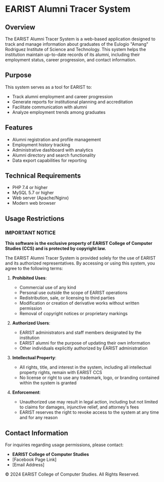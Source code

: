 # EARIST Alumni Tracer System

## Overview
The EARIST Alumni Tracer System is a web-based application designed to track and manage information about graduates of the Eulogio "Amang" Rodriguez Institute of Science and Technology. This system helps the institution maintain up-to-date records of its alumni, including their employment status, career progression, and contact information.

## Purpose
This system serves as a tool for EARIST to:
- Track alumni employment and career progression
- Generate reports for institutional planning and accreditation
- Facilitate communication with alumni
- Analyze employment trends among graduates

## Features
- Alumni registration and profile management
- Employment history tracking
- Administrative dashboard with analytics
- Alumni directory and search functionality
- Data export capabilities for reporting

## Technical Requirements
- PHP 7.4 or higher
- MySQL 5.7 or higher
- Web server (Apache/Nginx)
- Modern web browser

## Usage Restrictions

### IMPORTANT NOTICE

**This software is the exclusive property of EARIST College of Computer Studies (CCS) and is protected by copyright law.**

The EARIST Alumni Tracer System is provided solely for the use of EARIST and its authorized representatives. By accessing or using this system, you agree to the following terms:

1. **Prohibited Uses**:
   - Commercial use of any kind
   - Personal use outside the scope of EARIST operations
   - Redistribution, sale, or licensing to third parties
   - Modification or creation of derivative works without written permission
   - Removal of copyright notices or proprietary markings

2. **Authorized Users**:
   - EARIST administrators and staff members designated by the institution
   - EARIST alumni for the purpose of updating their own information
   - Other individuals explicitly authorized by EARIST administration

3. **Intellectual Property**:
   - All rights, title, and interest in the system, including all intellectual property rights, remain with EARIST CCS
   - No license or right to use any trademark, logo, or branding contained within the system is granted

4. **Enforcement**:
   - Unauthorized use may result in legal action, including but not limited to claims for damages, injunctive relief, and attorney's fees
   - EARIST reserves the right to revoke access to the system at any time and for any reason

## Contact Information

For inquiries regarding usage permissions, please contact:
- **EARIST College of Computer Studies**
- [Facebook Page Link]
- [Email Address]

© 2024 EARIST College of Computer Studies. All Rights Reserved. 